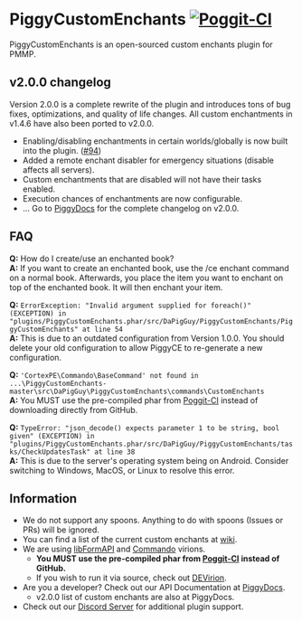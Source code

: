 # PiggyCustomEnchants [![Poggit-CI](https://poggit.pmmp.io/ci.badge/DaPigGuy/PiggyCustomEnchants/PiggyCustomEnchants/master)](https://poggit.pmmp.io/ci/DaPigGuy/PiggyCustomEnchants) 

PiggyCustomEnchants is an open-sourced custom enchants plugin for PMMP.

## v2.0.0 changelog
Version 2.0.0 is a complete rewrite of the plugin and introduces tons of bug fixes, optimizations, and quality of life changes.
All custom enchantments in v1.4.6 have also been ported to v2.0.0.
* Enabling/disabling enchantments in certain worlds/globally is now built into the plugin. ([#94](https://github.com/DaPigGuy/PiggyCustomEnchants/issues/94))
* Added a remote enchant disabler for emergency situations (disable affects all servers).
* Custom enchantments that are disabled will not have their tasks enabled.
* Execution chances of enchantments are now configurable.
* ... Go to [PiggyDocs](https://piggydocs.aericio.net/PiggyCustomEnchants.html) for the complete changelog on v2.0.0.

<!-- If one question constantly persists, add the Q/A in here. -->
## FAQ
**Q:** How do I create/use an enchanted book? </br>
**A:** If you want to create an enchanted book, use the /ce enchant command on a normal book. Afterwards, you place the item you want to enchant on top of the enchanted book. It will then enchant your item.

**Q:** `ErrorException: "Invalid argument supplied for foreach()" (EXCEPTION) in "plugins/PiggyCustomEnchants.phar/src/DaPigGuy/PiggyCustomEnchants/PiggyCustomEnchants" at line 54` </br>
**A:** This is due to an outdated configuration from Version 1.0.0. You should delete your old configuration to allow PiggyCE to re-generate a new configuration.

**Q:** `'CortexPE\Commando\BaseCommand' not found in ...\PiggyCustomEnchants-master\src\DaPigGuy\PiggyCustomEnchants\commands\CustomEnchants` </br>
**A:** You MUST use the pre-compiled phar from [Poggit-CI](https://poggit.pmmp.io/ci/DaPigGuy/PiggyCustomEnchants/~) instead of downloading directly from GitHub.

**Q:** `TypeError: "json_decode() expects parameter 1 to be string, bool given" (EXCEPTION) in "plugins/PiggyCustomEnchants.phar/src/DaPigGuy/PiggyCustomEnchants/tasks/CheckUpdatesTask" at line 38` </br>
**A:** This is due to the server's operating system being on Android. Consider switching to Windows, MacOS, or Linux to resolve this error.

## Information
* We do not support any spoons. Anything to do with spoons (Issues or PRs) will be ignored.
* You can find a list of the current custom enchants at [wiki](https://piggydocs.aericio.net/PiggyCustomEnchants.html).
* We are using [libFormAPI](https://github.com/jojoe77777/FormAPI) and [Commando](https://github.com/CortexPE/Commando) virions.
    * **You MUST use the pre-compiled phar from [Poggit-CI](https://poggit.pmmp.io/ci/DaPigGuy/PiggyCustomEnchants/~) instead of GitHub.**
    * If you wish to run it via source, check out [DEVirion](https://github.com/poggit/devirion).
* Are you a developer? Check out our API Documentation at [PiggyDocs](https://piggydocs.aericio.net/PiggyCustomEnchants.html).
    * v2.0.0 list of custom enchants are also at PiggyDocs.
* Check out our [Discord Server](https://discord.gg/qmnDsSD) for additional plugin support.
